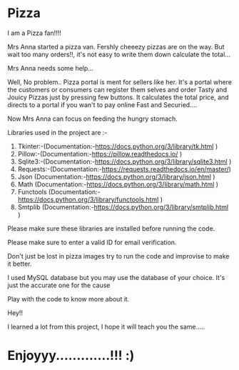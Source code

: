 # Pizza

I am a Pizza fan!!!!

Mrs Anna started a pizza van. Fershly cheeezy pizzas are on the way. But wait too many orders!!, it's not easy to write them down calculate the total...   

Mrs Anna needs some help...

Well, No problem..
Pizza portal is ment for sellers like her.
It's a portal where the customers or consumers can register them selves and order Tasty and Jouicy Pizzas just by pressing few buttons. It calculates the total price, and directs to a portal if you wan't to pay online 
Fast and Securied....

Now Mrs Anna can focus on feeding the hungry stomach.


Libraries used in the project are :-
1. Tkinter:-(Documentation:-https://docs.python.org/3/library/tk.html )
2. Pillow:-(Documentation:-https://pillow.readthedocs.io/ )
3. Sqlite3:-(Documentation:-https://docs.python.org/3/library/sqlite3.html )
4. Requests:-(Documentation:-https://requests.readthedocs.io/en/master/)
5. Json (Documentation:-https://docs.python.org/3/library/json.html )
6. Math (Documentation:-https://docs.python.org/3/library/math.html )
7. Functools (Documentation:-https://docs.python.org/3/library/functools.html )
8. Smtplib (Documentation:-https://docs.python.org/3/library/smtplib.html )

Please make sure these libraries are installed before running the code. 

Please make sure to enter a valid ID for email verification.

Don't just be lost in pizza images try to run the code and improvise to make it better.

I used MySQL database but you may use the database of your choice. It's just the accurate one for the cause

Play with the code to know more about it.

Hey!!

I learned a lot from this project, I hope it will teach you the same.....

# Enjoyyy.............!!! :)
